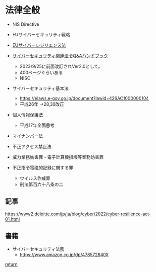 # 法律全般

* NIS Directive
* EUサイバーセキュリティ戦略
* [EUサイバーレジリエンス法](./EU_Cyber_Resilience_Act.md)

* [サイバーセキュリティ関連法令Q&Aハンドブック](https://security-portal.nisc.go.jp/guidance/law_handbook.html)
  * 2023/9/25に前面改訂されVer2.0として。
  * 400ページぐらいある
  * NISC
* サイバーセキュリティ基本法
  * https://elaws.e-gov.go.jp/document?lawid=426AC1000000104
  * 平成26年 →28,30改正
* 個人情報保護法
  * 平成17年全面思考
* マイナンバー法
* 不正アクセス禁止法
* 威力業務妨害罪・電子計算機損壊等業務妨害罪
* 不正指令電磁的記録に関する罪
  * ウイルス作成罪
  * 刑法第百六十八条の二

## 記事
https://www2.deloitte.com/jp/ja/blog/cyber/2022/cyber-resilience-act-01.html

## 書籍
* サイバーセキュリティ法務
  * https://www.amazon.co.jp/dp/478572840X

[return](../README.md)
